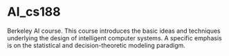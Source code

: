 # AI_cs188

Berkeley AI course.
This course introduces the basic ideas and techniques underlying the design of intelligent computer systems. A specific emphasis is on the statistical and decision-theoretic modeling paradigm.

